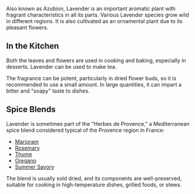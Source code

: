 Also known as Azubion, Lavender is an important aromatic plant with fragrant characteristics in all its parts. Various Lavender species grow wild in different regions. It is also cultivated as an ornamental plant due to its pleasant flowers.

## In the Kitchen

Both the leaves and flowers are used in cooking and baking, especially in desserts. Lavender can be used to make tea.

The fragrance can be potent, particularly in dried flower buds, so it is recommended to use a small amount. In large quantities, it can impart a bitter and "soapy" taste to dishes.

## Spice Blends

Lavender is sometimes part of the "Herbes de Provence," a Mediterranean spice blend considered typical of the Provence region in France:

- [Marjoram](marjoram "HerbIcon")
- [Rosemary](rosemary "HerbIcon")
- [Thyme](thyme "HerbIcon")
- [Oregano](oregano "HerbIcon")
- [Summer Savory](summer-savory "HerbIcon")

The blend is usually sold dried, and its components are well-preserved, suitable for cooking in high-temperature dishes, grilled foods, or stews.
